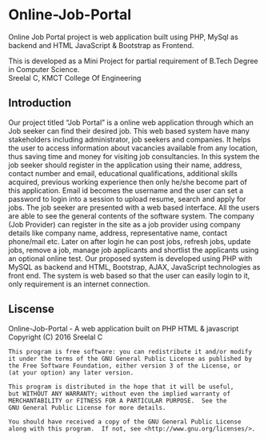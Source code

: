 # Online-Job-Portal
Online Job Portal project is web application built using PHP, MySql as backend and HTML JavaScript &amp; Bootstrap as Frontend. 

<p color="orange">This is developed as a Mini Project for partial requirement of B.Tech Degree in Computer Science.</br>
                Sreelal C, KMCT College Of Engineering</p>
 
 <h2>Introduction</h2>
 
Our project titled “Job Portal” is a online web application through which an Job seeker can find their desired job. 
This web based system have many stakeholders including administrator, job seekers and companies.
It helps the user to access information about vacancies available from any location, thus saving time and money 
for visiting job consultancies. In this system the job seeker should register in the application using their name, 
address, contact number and email, educational qualifications, additional skills acquired, previous working 
experience then only he/she become part of this application. Email id becomes the username and the user can set
a password to login into a session to upload resume, search and apply for jobs. The job seeker are presented 
with a web based interface. All the users are able to see the general contents of the software system. 
The company (Job Provider) can register in the site as a job provider using company details like company name, 
address, representative name, contact phone/mail etc. Later on after login he can post jobs, refresh jobs, 
update jobs, remove a job, manage job applicants and shortlist the applicants using an optional online test. 
Our proposed system is developed using PHP with MySQL as backend and HTML, Bootstrap, AJAX, JavaScript 
technologies as front end. The system is web based so that the user can easily login to it, only requirement 
is an internet connection.
    
<h2> Liscense </h2>
Online-Job-Portal - A web application built on PHP HTML & javascript</br>
Copyright (C) 2016  Sreelal C

    This program is free software: you can redistribute it and/or modify
    it under the terms of the GNU General Public License as published by
    the Free Software Foundation, either version 3 of the License, or
    (at your option) any later version.

    This program is distributed in the hope that it will be useful,
    but WITHOUT ANY WARRANTY; without even the implied warranty of
    MERCHANTABILITY or FITNESS FOR A PARTICULAR PURPOSE.  See the
    GNU General Public License for more details.

    You should have received a copy of the GNU General Public License
    along with this program.  If not, see <http://www.gnu.org/licenses/>.
